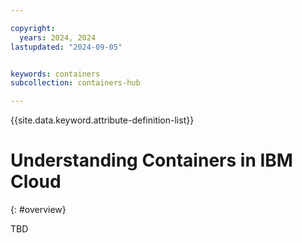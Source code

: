 ```yaml
---

copyright:
  years: 2024, 2024
lastupdated: "2024-09-05"


keywords: containers
subcollection: containers-hub

---
```



{{site.data.keyword.attribute-definition-list}}

# Understanding Containers in IBM Cloud
{: #overview}

TBD
